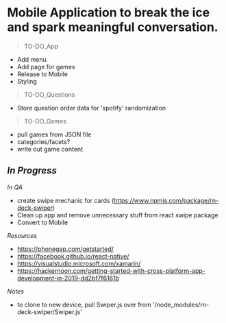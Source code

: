 # Mobile Application to break the ice and spark meaningful conversation.

> TO-DO_App
- Add menu
- Add page for games
- Release to Mobile
- Styling

> TO-DO_Questions
- Store question order data for 'spotify' randomization

> TO-DO_Games
- pull games from JSON file
- categories/facets?
- write out game content

*In Progress*
- 

*In QA*
- create swipe mechanic for cards (https://www.npmjs.com/package/rn-deck-swiper)
- Clean up app and remove unnecessary stuff from react swipe package
- Convert to Mobile

_Resources_
- https://phonegap.com/getstarted/
- https://facebook.github.io/react-native/
- https://visualstudio.microsoft.com/xamarin/
- https://hackernoon.com/getting-started-with-cross-platform-app-development-in-2019-dd2bf7f6161b

_Notes_
- to clone to new device, pull Swiper.js over from '/node_modules/rn-deck-swiper/Swiper.js'
